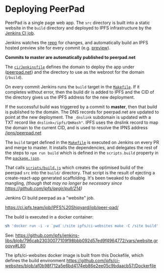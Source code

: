 # Deploying PeerPad

PeerPad is a single page web app. The `src` directory is built into a static website in the `build` directory and deployed to IPFS infrastructure by the [Jenkins CI job](https://ci.ipfs.team/blue/organizations/jenkins/IPFS%20Shipyard%2Fpeer-pad/activity).

Jenkins watches the [repo](https://github.com/ipfs-shipyard/peer-pad) for changes, and automatically build an IPFS hosted preview site for every commit (e.g. [preview](https://ipfs.io/ipfs/QmUjBkWSiTxdETKv5g3gawzKTG3mfmDaX22QEPE3CkkUf3)).

**Commits to master are automatically published to peerpad.net**

The [`ci/Jenkinsfile`](../ci/Jenkinsfile) defines the domain to deploy the app under ([peerpad.net](https://peerpad.net/)) and the directory to use as the webroot for the domain (`/build`).

On every commit Jenkins runs the `build` target in the [`Makefile`](../Makefile). If it completes without error, then the build dir is added to IPFS and the CID of the directory gives us the IPFS address for the new deployment.

If the successful build was triggered by a commit to **master**, then that build is published to the domain. The DNS records for peerpad.net are updated to point at the new deployment. The `_dnslink` subdomain is updated with a TXT record like `dnslink=/ipfs/QmHash"`. IPFS uses the dnslink record to map the domain to the current CID, and is used to resolve the IPNS address [/ipns/peerpad.net](https://ipfs.io/ipns/peerpad.net)

The `build` target defined in the [`Makefile`](../Makefile) is executed on Jenkins on every PR and merge to master. It installs the dependencies, and delegates the rest of the steps to `npm run build` which is defined in the `scripts.build` property in the [`package.json`](../package.json).

That calls [`scripts/build.js`](../scripts/build.js) which creates the optimised build of the peerpad `src` into the `build/` directory. That script is the result of ejecting a create-react-app generated scaffolding. It's been tweaked to disable mangling, _(though that may no longer be necessary since https://github.com/ipfs/aegir/pull/214)_

Jenkins CI build peerpad as a "website" job.

https://ci.ipfs.team/job/IPFS%20Shipyard/job/peer-pad/

The build is executed in a docker container:

```sh
sh 'docker run -i -v `pwd`:/site ipfs/ci-websites make -C /site build'
```
See: https://github.com/ipfs/jenkins-libs/blob/796cab23030077109f98bbb092d57ed9f4964772/vars/website.groovy#L80

The ipfs/ci-websites docker image is built from this Dockefile, which defines the build environment https://github.com/ipfs/ci-websites/blob/af0b98f712a5e6bd4174eb86e2ee05c9bdaacb57/Dockerfile
